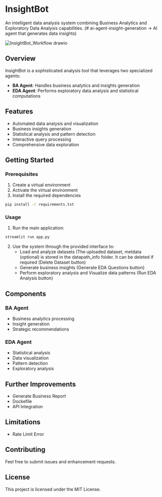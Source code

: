 # InsightBot
An intelligent data analysis system combining Business Analytics and Exploratory Data Analysis capabilities. (# ai-agent-insight-generation ->
AI agent that generates data insights)

![InsightBot_Workflow drawio](https://github.com/user-attachments/assets/4acac482-eb8c-4f10-8362-5e66737f4769)

## Overview
InsightBot is a sophisticated analysis tool that leverages two specialized agents:
- **BA Agent**: Handles business analytics and insights generation
- **EDA Agent**: Performs exploratory data analysis and statistical computations

## Features
- Automated data analysis and visualization
- Business insights generation
- Statistical analysis and pattern detection
- Interactive query processing
- Comprehensive data exploration

## Getting Started
### Prerequisites
1. Create a virtual environment
2. Activate the virtual environment
3. Install the required dependencies
```bash
pip install -r requirements.txt
```
### Usage
1. Run the main application:
```bash
streamlit run app.py
```
2. Use the system through the provided interface to:
    - Load and analyze datasets (The uploaded dataset, metdata (optional) is stored in the datapath_info folder. It can be deleted if required (Delete Dataset button)
    - Generate business insights (Generate EDA Questions button)
    - Perform exploratory analysis and Visualize data patterns (Run EDA Analysis button)

## Components
### BA Agent
- Business analytics processing
- Insight generation
- Strategic recommendations
### EDA Agent
- Statistical analysis
- Data visualization
- Pattern detection
- Exploratory analysis

## Further Improvements
- Generate Business Report
- Dockefile
- API Integration

## Limitations
- Rate Limit Error


## Contributing
Feel free to submit issues and enhancement requests.
## License
This project is licensed under the MIT License.

